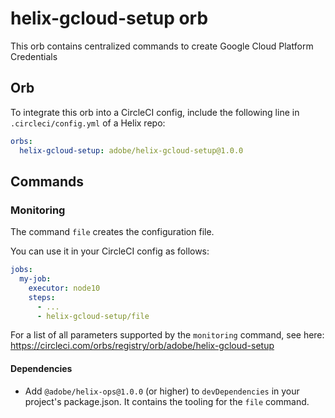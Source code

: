 # helix-gcloud-setup orb

This orb contains centralized commands to create Google Cloud Platform Credentials

## Orb

To integrate this orb into a CircleCI config, include the following line in `.circleci/config.yml` of a Helix repo:

```yml
orbs:
  helix-gcloud-setup: adobe/helix-gcloud-setup@1.0.0
```

## Commands

### Monitoring

The command `file` creates the configuration file.

You can use it in your CircleCI config as follows:
```yml
jobs:
  my-job:
    executor: node10
    steps:
      - ...
      - helix-gcloud-setup/file
```
For a list of all parameters supported by the `monitoring` command, see here:
https://circleci.com/orbs/registry/orb/adobe/helix-gcloud-setup

#### Dependencies

* Add `@adobe/helix-ops@1.0.0` (or higher) to `devDependencies` in your project's package.json. It contains the tooling for the `file` command.

